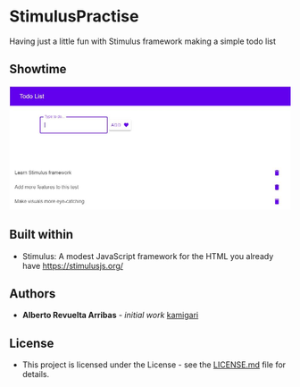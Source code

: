 # StimulusPractise
Having just a little fun with Stimulus framework making a simple todo list

## Showtime

![Stimulus](Stimulus.jpg)

## Built within

* Stimulus: A modest JavaScript framework for the HTML you already have https://stimulusjs.org/

## Authors

* **Alberto Revuelta Arribas** - *initial work* [kamigari](https://github.com/kamigari)

## License

* This project is licensed under the License - see the [LICENSE.md](LICENSE.md) file for details.
